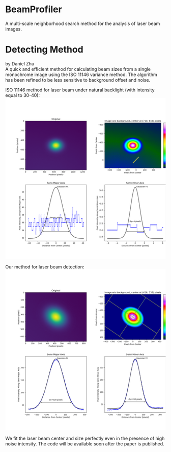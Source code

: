 # BeamProfiler
A multi-scale neighborhood search method for the analysis of laser beam images.

# Detecting Method
by Daniel Zhu  
A quick and efficient method for calculating beam sizes from a single monochrome image using the ISO 11146 variance method. The algorithm has been refined to be less sensitive to background offset and noise.

ISO 11146 method for laser beam under natural backlight (with intensity equal to 30-40):
<img src="https://github.com/momotaaa/BeamProfiler/blob/main/ISO_Method.png">

Our method for laser beam detection:
<img src="https://github.com/momotaaa/BeamProfiler/blob/main/Our_result.png">

We fit the laser beam center and size perfectly even in the presence of high noise intensity.
The code will be available soon after the paper is published.
